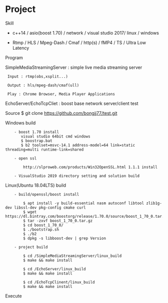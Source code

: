 # Project

Skill

- c++14 / asio(boost 1.70) / network / visual studio 2017/ linux / windows

- Rtmp / HLS / Mpeg-Dash / Cmaf / http(s) / fMP4 / TS / Ultra Low Latency

Program 

  SimpleMediaStreamingServer : simple live media streaming server

     Input : rtmp(obs,xsplit...)

	 Output : hls/mpeg-dash/cmaf(ull)

	 Play : Chrome Browser, Media Player Applications

  EchoServer/EchoTcpCliet : boost base network server/client test 


Source
    $  git clone https://github.com/bongjj77/test.git


Windows build

		- boost 1.70 install
		   visual studio 64bit cmd windows
		   $ boostrap.bat
		   $ b2 toolset=msvc-14.1 address-model=64 link=static threading=multi runtime-link=shared 
    
		- open ssl

			http://slproweb.com/products/Win32OpenSSL.html 1.1.1 install
    
		- VisualStudio 2019 directory setting and solution build


Linux(Ubuntu 18.04LTS) build

		- build/openssl/boost install

			$ apt install -y build-essential nasm autoconf libtool zlib1g-dev libssl-dev pkg-config cmake curl
			$ wget https://dl.bintray.com/boostorg/release/1.70.0/source/boost_1_70_0.tar.gz
			$ tar -zxvf boost_1_70_0.tar.gz
			$ cd boost_1_70_0/
			$ ./bootstrap.sh
			$ ./b2
			$ dpkg -s libboost-dev | grep Version

		- project build 

			$ cd /SimpleMediaStreamingServer/linux_build
			$ make && make install

			$ cd /EchoServer/linux_build 
			$ make && make install

			$ cd /EchoTcpClinent/linux_build 
			$ make && make install
	    
Execute 

